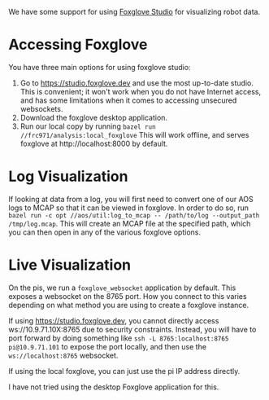 We have some support for using [Foxglove Studio](https://studio.foxglove.dev)
for visualizing robot data.

# Accessing Foxglove

You have three main options for using foxglove studio:
1. Go to https://studio.foxglove.dev and use the most up-to-date studio. This
   is convenient; it won't work when you do not have Internet access, and
   has some limitations when it comes to accessing unsecured websockets.
2. Download the foxglove desktop application.
3. Run our local copy by running `bazel run //frc971/analysis:local_foxglove`
   This will work offline, and serves foxglove at http://localhost:8000 by
   default.

# Log Visualization

If looking at data from a log, you will first need to convert one of our AOS
logs to MCAP so that it can be viewed in foxglove. In order to do so,
run `bazel run -c opt //aos/util:log_to_mcap -- /path/to/log --output_path /tmp/log.mcap`.
This will create an MCAP file at the specified path, which you can then open
in any of the various foxglove options.

# Live Visualization

On the pis, we run a `foxglove_websocket` application by default. This exposes
a websocket on the 8765 port. How you connect to this varies depending on
what method you are using to create a foxglove instance.

If using https://studio.foxglove.dev, you cannot directly access
ws://10.9.71.10X:8765 due to security constraints. Instead, you will have to
port forward by doing something like `ssh -L 8765:localhost:8765 pi@10.9.71.101`
to expose the port locally, and then use the `ws://localhost:8765` websocket.

If using the local foxglove, you can just use the pi IP address directly.

I have not tried using the desktop Foxglove application for this.
